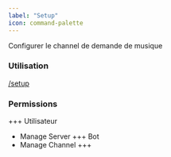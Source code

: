 ```yaml
---
label: "Setup"
icon: command-palette
---
```


Configurer le channel de demande de musique

### Utilisation

[/setup]()

### Permissions

+++ Utilisateur
- Manage Server
+++ Bot
- Manage Channel
+++